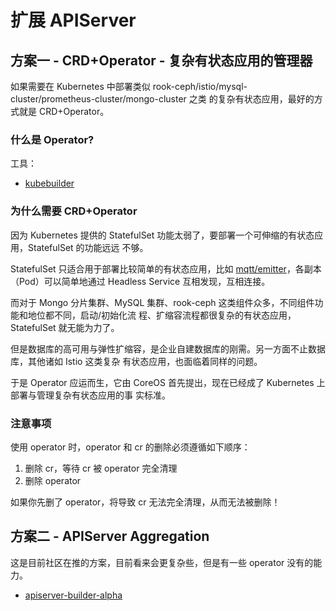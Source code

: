 # 扩展 APIServer

## 方案一 - CRD+Operator - 复杂有状态应用的管理器

如果需要在 Kubernetes 中部署类似 rook-ceph/istio/mysql-cluster/prometheus-cluster/mongo-cluster 之类
的复杂有状态应用，最好的方式就是 CRD+Operator。

### 什么是 Operator?

工具：

- [kubebuilder](https://github.com/kubernetes-sigs/kubebuilder)

### 为什么需要 CRD+Operator

因为 Kubernetes 提供的 StatefulSet 功能太弱了，要部署一个可伸缩的有状态应用，StatefulSet 的功能远远
不够。

StatefulSet 只适合用于部署比较简单的有状态应用，比如 [mqtt/emitter](/other/mqtt/README.md)，各副本
（Pod）可以简单地通过 Headless Service 互相发现，互相连接。

而对于 Mongo 分片集群、MySQL 集群、rook-ceph 这类组件众多，不同组件功能和地位都不同，启动/初始化流
程、扩缩容流程都很复杂的有状态应用，StatefulSet 就无能为力了。

但是数据库的高可用与弹性扩缩容，是企业自建数据库的刚需。另一方面不止数据库，其他诸如 Istio 这类复杂
有状态应用，也面临着同样的问题。

于是 Operator 应运而生，它由 CoreOS 首先提出，现在已经成了 Kubernetes 上部署与管理复杂有状态应用的事
实标准。

### 注意事项

使用 operator 时，operator 和 cr 的删除必须遵循如下顺序：

1. 删除 cr，等待 cr 被 operator 完全清理
2. 删除 operator

如果你先删了 operator，将导致 cr 无法完全清理，从而无法被删除！

## 方案二 - APIServer Aggregation

这是目前社区在推的方案，目前看来会更复杂些，但是有一些 operator 没有的能力。

- [apiserver-builder-alpha](https://github.com/kubernetes-sigs/apiserver-builder-alpha)
